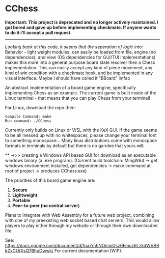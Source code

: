 # CChess

**Important: This project is deprecated and no longer actively maintained. I got bored and gave up before implementing checkmate. If anyone wants to do it i'll accept a pull request.**

---


*Looking back at this code, it seems that the seperation of logic into:*
Behavior - light weight modules, can easily be loaded from file, engine (no dependencies), and view (OS dependencies for GUI/TUI implementations) makes this more into a general purpose board state resolver then a Chess implementation. This can easily accept any kind of piece movement, any kind of win condition with a checkmate hook, and be implemented in any visual interface. Maybe I should have called it "BBoard" lmfao

An abstract implementation of a board game engine, specifically implementing Chess as an example.
The current game is built inside of the Linux terminal - that means that you can play Chess from your terminal!


For Linux, download the repo then:
```
Compile Command: make
Run command: ./CChess
```

Currently only builds on Linux or WSL with the KeX GUI.
If the game seems to be all messed up with no whitespaces, please change your terminal font to something monospace...
Many linux distributions come with monospace formats in terminals by default but there is no garutee that yours will.

 ** ->>> creating a Windows API based GUI for download as an executable windows binary (a .exe program).
 (Current build toolchain: MingW64 -> get windows environment installed, get dependencies -> make command at root of project -> produces CChess.exe)

The priorities of this board game engine are:
 1. <b>Secure</b>
 1. <b>Lightweight</b>
 1. <b>Portable</b>
 1. <b>Peer-to-peer (no central server)</b>

 
Plans to integrate with Web Assembly for a future web project, combining with one of my preexisting web socket based chat servers.
This would allow players to play either through my website or through their own downloaded file.

See: https://docs.google.com/document/d/1oaZmhNOmmDsz6Fmuz6LzkdWVBBkZxCUrXsQ7BhuDwwk/
For current documentation (WIP).


